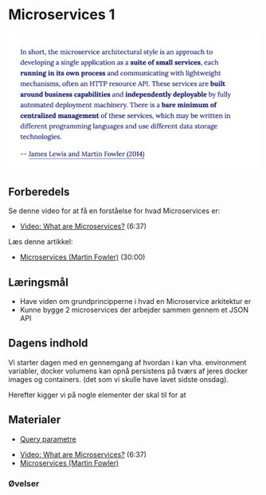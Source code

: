 
# Microservices 1

![](_static/img/microsevices_quote.png)

## Forberedels

Se denne video for at få en forståelse for hvad Microservices er:    
* [Video: What are Microservices?](https://www.youtube.com/watch?v=CdBtNQZH8a4) (6:37)

Læs denne artikkel:
* [Microservices (Martin Fowler)](https://martinfowler.com/articles/microservices.html) (30:00)   


## Læringsmål
* Have viden om grundprincipperne i hvad en Microservice arkitektur er
* Kunne bygge 2 microservices der arbejder sammen gennem et JSON API

## Dagens indhold

Vi starter dagen med en gennemgang af hvordan i kan vha. environment variabler, docker volumens kan opnå persistens på tværs af jeres docker images og containers. (det som vi skulle have lavet sidste onsdag).

Herefter kigger vi på nogle elementer der skal til for at 


## Materialer

* [Query parametre](materialer/routes.md)

<!--
Todo: Lav en tutorial og video baseret på denne artikkel, men med Azure som host
* [How To Build and Deploy Microservices With Python](https://kinsta.com/blog/python-microservices/)

## flask-change-microservice

* [Building a Realistic Microservice Step-By-Step with Flask](https://www.youtube.com/watch?v=QauGyIdGiNc)
* [flask-change-microservice](https://github.com/noahgift/flask-change-microservice/tree/main)

-->

* [Video: What are Microservices?](https://www.youtube.com/watch?v=CdBtNQZH8a4) (6:37)
* [Microservices (Martin Fowler)](https://martinfowler.com/articles/microservices.html)

<!-- * [Video: Microservices • Martin Fowler • GOTO 2014](https://www.youtube.com/watch?v=wgdBVIX9ifA)-->


### Øvelser




